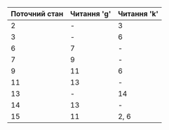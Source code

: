 | Поточний стан | Читання 'g' | Читання 'k' |
|---------------|-------------|-------------|
| 2             | -           | 3           |
| 3             | -           | 6           |
| 6             | 7           | -           |
| 7             | 9           | -           |
| 9             | 11          | 6           |
| 11            | 13          | -           |
| 13            | -          | 14          |
| 14            | 13           | -           |
| 15            | 11        | 2, 6        |
